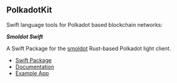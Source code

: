 ## PolkadotKit

Swift language tools for Polkadot based blockchain networks:

***Smoldot Swift***

A Swift Package for the [smoldot](https://github.com/smol-dot/smoldot) Rust-based  Polkadot light client.

* [Swift Package](https://github.com/finsig/smoldot-swift)
* [Documentation](https://finsig.github.io/smoldot-swift/documentation/smoldotswift/)
* [Example App](https://github.com/finsig/smoldot-swift-example)
